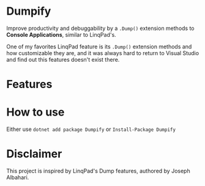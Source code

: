 # Dumpify
Improve productivity and debuggability by a `.Dump()` extension methods to **Console Applications**, similar to LinqPad's.

One of my favorites LinqPad feature is its `.Dump()` extension methods and how customizable they are, and it was always hard to return to Visual Studio and find out this features doesn't exist there.

# Features

# How to use
Either use `dotnet add package Dumpify` or `Install-Package Dumpify`

# Disclaimer
This project is inspired by LinqPad's Dump features, authored by Joseph Albahari.

